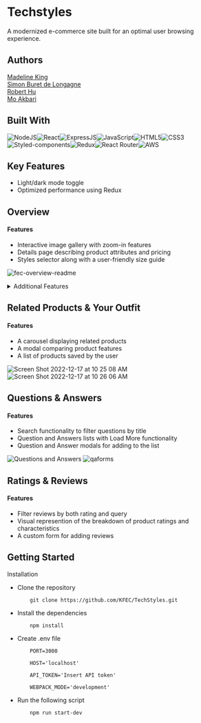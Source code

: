 # Techstyles

A modernized e-commerce site built for an optimal user browsing experience.

## Authors

[Madeline King](https://www.github.com/maddieking02)\
[Simon Buret de Longagne](https://www.github.com/SimonBdeL)\
[Robert Hu](https://www.github.com/LeBob007)\
[Mo Akbari](https://www.github.com/akbarimo)

## Built With
![NodeJS](https://img.shields.io/badge/Node.js-43853D?style=for-the-badge&logo=node.js&logoColor=white)![React](https://img.shields.io/badge/React-20232A?style=for-the-badge&logo=react&logoColor=61DAFB)![ExpressJS](https://img.shields.io/badge/Express.js-404D59?style=for-the-badge)![JavaScript](https://img.shields.io/badge/JavaScript-323330?style=for-the-badge&logo=javascript&logoColor=F7DF1E)![HTML5](https://img.shields.io/badge/HTML5-E34F26?style=for-the-badge&logo=html5&logoColor=white)![CSS3](https://img.shields.io/badge/CSS3-1572B6?style=for-the-badge&logo=css3&logoColor=white)![Styled-components](https://img.shields.io/badge/styled--components-DB7093?style=for-the-badge&logo=styled-components&logoColor=white)![Redux](https://img.shields.io/badge/Redux-593D88?style=for-the-badge&logo=redux&logoColor=white)![React Router](https://img.shields.io/badge/React_Router-CA4245?style=for-the-badge&logo=react-router&logoColor=white)![AWS](https://img.shields.io/badge/Amazon_AWS-232F3E?style=for-the-badge&logo=amazon-aws&logoColor=white)

## Key Features
- Light/dark mode toggle
- Optimized performance using Redux

## Overview
#### Features
- Interactive image gallery with zoom-in features
- Details page describing product attributes and pricing
- Styles selector along with a user-friendly size guide

![fec-overview-readme](https://user-images.githubusercontent.com/106297124/208506471-d7e17ca2-3b99-4c99-9c5b-2db417800de1.png)

<details>
    <summary>Additional Features</summary>
	<ul>
		<li>Social media sharing ability</li>
		<li>Checkout cart for product purchases</li>
	</ul>
![fec-cart-readme](https://user-images.githubusercontent.com/106297124/208507697-c684493c-0899-4e74-bf68-2bb1635b1fb8.png)
</details>

## Related Products & Your Outfit
#### Features
- A carousel displaying related products
- A modal comparing product features
- A list of products saved by the user

![Screen Shot 2022-12-17 at 10 25 08 AM](https://user-images.githubusercontent.com/99362878/208256244-13415a39-0f66-4800-80e8-dc473dfce959.png)
![Screen Shot 2022-12-17 at 10 26 06 AM](https://user-images.githubusercontent.com/99362878/208256245-965a0942-026c-4fcc-9fb6-d99c5b242f65.png)


## Questions & Answers
#### Features
- Search functionality to filter questions by title
- Question and Answers lists with Load More functionality
- Question and Answer modals for adding to the list

![Questions and Answers](https://user-images.githubusercontent.com/52551319/208265749-aa075175-c951-4d29-bf6d-26f5789e94db.png)
![qaforms](https://user-images.githubusercontent.com/52551319/208266127-5a313e33-37d7-4804-a53f-1541c13b101b.png)


## Ratings & Reviews
#### Features
- Filter reviews by both rating and query
- Visual represention of the breakdown of product ratings and characteristics
- A custom form for adding reviews

## Getting Started

Installation
- Clone the repository
    ```
        git clone https://github.com/KFEC/TechStyles.git
    ```
- Install the dependencies
    ```
        npm install
    ```
- Create .env file
    ```
        PORT=3000

        HOST='localhost'

        API_TOKEN='Insert API token'

        WEBPACK_MODE='development'
    ```
- Run the following script
    ```
        npm run start-dev
    ```
